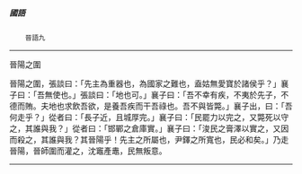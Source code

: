 

##### 國語
　　`晉語九`

* * *

晉陽之圍

晉陽之圍，張談曰：「先主為重器也，為國家之難也，盍姑無愛寶於諸侯乎？」襄子曰：「吾無使也。」張談曰：「地也可。」襄子曰：「吾不幸有疾，不夷於先子，不德而賄。夫地也求飲吾欲，是養吾疾而干吾祿也。吾不與皆斃。」襄子出，曰：「吾何走乎？」從者曰：「長子近，且城厚完。」襄子曰：「民罷力以完之，又斃死以守之，其誰與我？」從者曰：「邯鄲之倉庫實。」襄子曰：「浚民之膏澤以實之，又因而殺之，其誰與我？其晉陽乎！先主之所屬也，尹鐸之所寬也，民必和矣。」乃走晉陽，晉師圍而灌之，沈竈產鼃，民無叛意。

* * *

